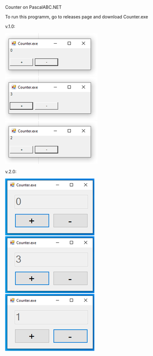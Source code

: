 Counter on PascalABC.NET

To run this programm, go to releases page and download Counter.exe

 v.1.0: 



![Image alt](https://github.com/VladimirPapazov88/Counter.exe/blob/main/Counter%20v.1.0/ex1.png?raw=true)
![Image alt](https://github.com/VladimirPapazov88/Counter.exe/blob/main/Counter%20v.1.0/ex2.png?raw=true)
![Image alt](https://github.com/VladimirPapazov88/Counter.exe/blob/main/Counter%20v.1.0/ex3.png?raw=true)


v.2.0:


![Image alt](https://github.com/VladimirPapazov88/Counter.exe/blob/main/Counter%20v.2.0/v2ex1.png?raw=true)
![Image alt](https://github.com/VladimirPapazov88/Counter.exe/blob/main/Counter%20v.2.0/v2ex2.png?raw=true)
![Image alt](https://github.com/VladimirPapazov88/Counter.exe/blob/main/Counter%20v.2.0/v2ex3.png?raw=true)
